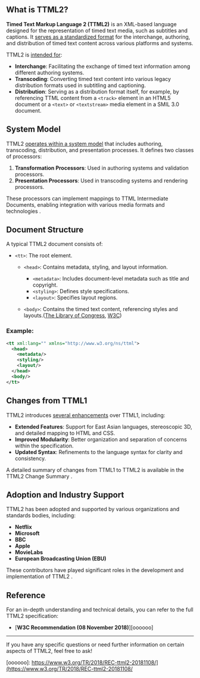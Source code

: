 ## What is TTML2?

**Timed Text Markup Language 2 (TTML2)** is an XML-based language designed for the representation of timed text media, such as subtitles and captions. It [serves as a standardized format][2] for the interchange, authoring, and distribution of timed text content across various platforms and systems.

TTML2 is [intended for][3]:

* **Interchange**: Facilitating the exchange of timed text information among different authoring systems.
* **Transcoding**: Converting timed text content into various legacy distribution formats used in subtitling and captioning.
* **Distribution**: Serving as a distribution format itself, for example, by referencing TTML content from a `<track>` element in an HTML5 document or a `<text>` or `<textstream>` media element in a SMIL 3.0 document.

## System Model

TTML2 [operates within a system model][2] that includes authoring, transcoding, distribution, and presentation processes. It defines two classes of processors:

1. **Transformation Processors**: Used in authoring systems and validation processors.
2. **Presentation Processors**: Used in transcoding systems and rendering processors.

These processors can implement mappings to TTML Intermediate Documents, enabling integration with various media formats and technologies .

## Document Structure

A typical TTML2 document consists of:

* `<tt>`: The root element.

  * `<head>`: Contains metadata, styling, and layout information.

    * `<metadata>`: Includes document-level metadata such as title and copyright.
    * `<styling>`: Defines style specifications.
    * `<layout>`: Specifies layout regions.
  * `<body>`: Contains the timed text content, referencing styles and layouts.([The Library of Congress][2], [W3C][4])

### Example:

```xml
<tt xml:lang="" xmlns="http://www.w3.org/ns/ttml">
  <head>
    <metadata/>
    <styling/>
    <layout/>
  </head>
  <body/>
</tt>
```

## Changes from TTML1

TTML2 introduces [several enhancements][2] over TTML1, including:

* **Extended Features**: Support for East Asian languages, stereoscopic 3D, and detailed mapping to HTML and CSS.
* **Improved Modularity**: Better organization and separation of concerns within the specification.
* **Updated Syntax**: Refinements to the language syntax for clarity and consistency.

A detailed summary of changes from TTML1 to TTML2 is available in the TTML2 Change Summary .

## Adoption and Industry Support

TTML2 has been adopted and supported by various organizations and standards bodies, including:

* **Netflix**
* **Microsoft**
* **BBC**
* **Apple**
* **MovieLabs**
* **European Broadcasting Union (EBU)**

These contributors have played significant roles in the development and implementation of TTML2 .

## Reference

For an in-depth understanding and technical details, you can refer to the full TTML2 specification:

* [**W3C Recommendation (08 November 2018)**][oooooo]

---

If you have any specific questions or need further information on certain aspects of TTML2, feel free to ask!

[1]: https://www.w3.org/TR/2018/REC-ttml2-20181108/?utm_source=chatgpt.com "Timed Text Markup Language 2 (TTML2) - World Wide Web Consortium (W3C)"
[2]: https://www.loc.gov/preservation/digital/formats//fdd/fdd000588.shtml?utm_source=chatgpt.com "Timed Text Markup Language Version 2 (TTML2) - Library of Congress"
[3]: https://www.w3.org/news/2018/ttml1-3rd-ttml2-ttml-imsc1-are-w3c-recommendations/?utm_source=chatgpt.com "TTML1 3rd, TTML2, TTML-IMSC1 are W3C Recommendations"
[4]: https://www.w3.org/TR/ttml/all/?utm_source=chatgpt.com "Cover page | ttml | W3C standards and drafts | W3C"
[oooooo]: https://www.w3.org/TR/2018/REC-ttml2-20181108/](https://www.w3.org/TR/2018/REC-ttml2-20181108/
